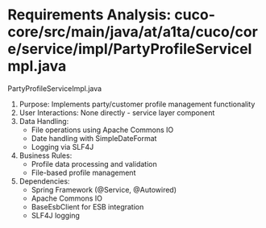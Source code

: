 # Requirements Analysis: cuco-core/src/main/java/at/a1ta/cuco/core/service/impl/PartyProfileServiceImpl.java

PartyProfileServiceImpl.java
1. Purpose: Implements party/customer profile management functionality
2. User Interactions: None directly - service layer component
3. Data Handling:
   - File operations using Apache Commons IO
   - Date handling with SimpleDateFormat
   - Logging via SLF4J
4. Business Rules:
   - Profile data processing and validation
   - File-based profile management
5. Dependencies:
   - Spring Framework (@Service, @Autowired)
   - Apache Commons IO
   - BaseEsbClient for ESB integration
   - SLF4J logging